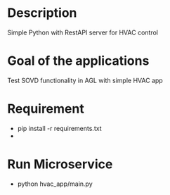 # Description
Simple Python with RestAPI server for HVAC control

# Goal of the applications
Test SOVD functionality in AGL with simple HVAC app


# Requirement
- pip install -r requirements.txt
- 

# Run Microservice
- python hvac_app/main.py